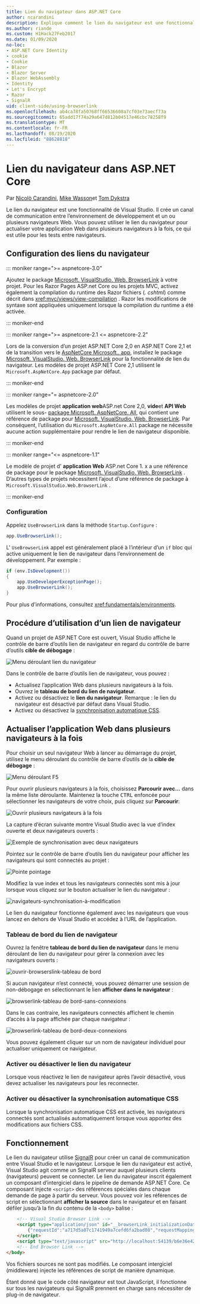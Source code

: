 ```yaml
---
title: Lien du navigateur dans ASP.NET Core
author: ncarandini
description: Explique comment le lien du navigateur est une fonctionnalité de Visual Studio qui lie l’environnement de développement à un ou plusieurs navigateurs Web.
ms.author: riande
ms.custom: H1Hack27Feb2017
ms.date: 01/09/2020
no-loc:
- ASP.NET Core Identity
- cookie
- Cookie
- Blazor
- Blazor Server
- Blazor WebAssembly
- Identity
- Let's Encrypt
- Razor
- SignalR
uid: client-side/using-browserlink
ms.openlocfilehash: ab4ca78fa50768ff66536608a7cf03e73aecf73a
ms.sourcegitcommit: 65add17f74a29a647d812b04517e46cbc78258f9
ms.translationtype: MT
ms.contentlocale: fr-FR
ms.lasthandoff: 08/19/2020
ms.locfileid: "88628818"
---
```

# <a name="browser-link-in-aspnet-core"></a>Lien du navigateur dans ASP.NET Core

Par [Nicolò Carandini](https://github.com/ncarandini), [Mike Wasson](https://github.com/MikeWasson)et [Tom Dykstra](https://github.com/tdykstra)

Le lien du navigateur est une fonctionnalité de Visual Studio. Il crée un canal de communication entre l’environnement de développement et un ou plusieurs navigateurs Web. Vous pouvez utiliser le lien du navigateur pour actualiser votre application Web dans plusieurs navigateurs à la fois, ce qui est utile pour les tests entre navigateurs.

## <a name="browser-link-setup"></a>Configuration des liens du navigateur

::: moniker range=">= aspnetcore-3.0"

Ajoutez le package [Microsoft. VisualStudio. Web. BrowserLink](https://www.nuget.org/packages/Microsoft.VisualStudio.Web.BrowserLink/) à votre projet. Pour les Razor Pages ASP.net Core ou les projets MVC, activez également la compilation du runtime des Razor fichiers (*. cshtml*) comme décrit dans <xref:mvc/views/view-compilation> . Razor les modifications de syntaxe sont appliquées uniquement lorsque la compilation du runtime a été activée.

::: moniker-end

::: moniker range=">= aspnetcore-2.1 <= aspnetcore-2.2"

Lors de la conversion d’un projet ASP.NET Core 2,0 en ASP.NET Core 2,1 et de la transition vers le [AspNetCore Microsoft.. app](xref:fundamentals/metapackage-app), installez le package [Microsoft. VisualStudio. Web. BrowserLink](https://www.nuget.org/packages/Microsoft.VisualStudio.Web.BrowserLink/) pour la fonctionnalité de lien du navigateur. Les modèles de projet ASP.NET Core 2,1 utilisent le `Microsoft.AspNetCore.App` package par défaut.

::: moniker-end

::: moniker range="= aspnetcore-2.0"

Les modèles de projet **application web**ASP.net Core 2,0, **vide**et **API Web** utilisent le sous- [package Microsoft. AspNetCore. All](xref:fundamentals/metapackage), qui contient une référence de package pour [Microsoft. VisualStudio. Web. BrowserLink](https://www.nuget.org/packages/Microsoft.VisualStudio.Web.BrowserLink/). Par conséquent, l’utilisation du `Microsoft.AspNetCore.All` package ne nécessite aucune action supplémentaire pour rendre le lien de navigateur disponible.

::: moniker-end

::: moniker range="<= aspnetcore-1.1"

Le modèle de projet d' **application Web** ASP.net Core 1. x a une référence de package pour le package [Microsoft. VisualStudio. Web. BrowserLink](https://www.nuget.org/packages/Microsoft.VisualStudio.Web.BrowserLink/) . D’autres types de projets nécessitent l’ajout d’une référence de package à `Microsoft.VisualStudio.Web.BrowserLink` .

::: moniker-end

### <a name="configuration"></a>Configuration

Appelez `UseBrowserLink` dans la méthode `Startup.Configure` :

```csharp
app.UseBrowserLink();
```

L' `UseBrowserLink` appel est généralement placé à l’intérieur d’un `if` bloc qui active uniquement le lien de navigateur dans l’environnement de développement. Par exemple :

```csharp
if (env.IsDevelopment())
{
    app.UseDeveloperExceptionPage();
    app.UseBrowserLink();
}
```

Pour plus d'informations, consultez <xref:fundamentals/environments>.

## <a name="how-to-use-browser-link"></a>Procédure d’utilisation d’un lien de navigateur

Quand un projet de ASP.NET Core est ouvert, Visual Studio affiche le contrôle de barre d’outils lien de navigateur en regard du contrôle de barre d’outils **cible de débogage** :

![Menu déroulant lien du navigateur](using-browserlink/_static/browserLink-dropdown-menu.png)

Dans le contrôle de barre d’outils lien de navigateur, vous pouvez :

* Actualisez l’application Web dans plusieurs navigateurs à la fois.
* Ouvrez le **tableau de bord du lien de navigateur**.
* Activez ou désactivez le **lien du navigateur**. Remarque : le lien du navigateur est désactivé par défaut dans Visual Studio.
* Activez ou désactivez la [synchronisation automatique CSS](#enable-or-disable-css-auto-sync).

## <a name="refresh-the-web-app-in-several-browsers-at-once"></a>Actualiser l’application Web dans plusieurs navigateurs à la fois

Pour choisir un seul navigateur Web à lancer au démarrage du projet, utilisez le menu déroulant du contrôle de barre d’outils de la **cible de débogage** :

![Menu déroulant F5](using-browserlink/_static/debug-target-dropdown-menu.png)

Pour ouvrir plusieurs navigateurs à la fois, choisissez **Parcourir avec...** dans la même liste déroulante. Maintenez la touche <kbd>CTRL</kbd> enfoncée pour sélectionner les navigateurs de votre choix, puis cliquez sur **Parcourir**:

![Ouvrir plusieurs navigateurs à la fois](using-browserlink/_static/open-many-browsers-at-once.png)

La capture d’écran suivante montre Visual Studio avec la vue d’index ouverte et deux navigateurs ouverts :

![Exemple de synchronisation avec deux navigateurs](using-browserlink/_static/sync-with-two-browsers-example.png)

Pointez sur le contrôle de barre d’outils lien du navigateur pour afficher les navigateurs qui sont connectés au projet :

![Pointe pointage](using-browserlink/_static/hoover-tip.png)

Modifiez la vue index et tous les navigateurs connectés sont mis à jour lorsque vous cliquez sur le bouton actualiser le lien du navigateur :

![navigateurs-synchronisation-à-modification](using-browserlink/_static/browsers-sync-to-changes.png)

Le lien du navigateur fonctionne également avec les navigateurs que vous lancez en dehors de Visual Studio et accédez à l’URL de l’application.

### <a name="the-browser-link-dashboard"></a>Tableau de bord du lien de navigateur

Ouvrez la fenêtre **tableau de bord du lien de navigateur** dans le menu déroulant de lien du navigateur pour gérer la connexion avec les navigateurs ouverts :

![ouvrir-browserslink-tableau de bord](using-browserlink/_static/open-browserlink-dashboard.png)

Si aucun navigateur n’est connecté, vous pouvez démarrer une session de non-débogage en sélectionnant le lien **afficher dans le navigateur** :

![browserlink-tableau de bord-sans-connexions](using-browserlink/_static/browserlink-dashboard-no-connections.png)

Dans le cas contraire, les navigateurs connectés affichent le chemin d’accès à la page affichée par chaque navigateur :

![browserlink-tableau de bord-deux-connexions](using-browserlink/_static/browserlink-dashboard-two-connections.png)

Vous pouvez également cliquer sur un nom de navigateur individuel pour actualiser uniquement ce navigateur.

### <a name="enable-or-disable-browser-link"></a>Activer ou désactiver le lien du navigateur

Lorsque vous réactivez le lien de navigateur après l’avoir désactivé, vous devez actualiser les navigateurs pour les reconnecter.

### <a name="enable-or-disable-css-auto-sync"></a>Activer ou désactiver la synchronisation automatique CSS

Lorsque la synchronisation automatique CSS est activée, les navigateurs connectés sont actualisés automatiquement lorsque vous apportez des modifications aux fichiers CSS.

## <a name="how-it-works"></a>Fonctionnement

Le lien du navigateur utilise [SignalR](xref:signalr/introduction) pour créer un canal de communication entre Visual Studio et le navigateur. Lorsque le lien du navigateur est activé, Visual Studio agit comme un SignalR serveur auquel plusieurs clients (navigateurs) peuvent se connecter. Le lien du navigateur inscrit également un composant d’intergiciel dans le pipeline de demande ASP.NET Core. Ce composant injecte `<script>` des références spéciales dans chaque demande de page à partir du serveur. Vous pouvez voir les références de script en sélectionnant **afficher la source** dans le navigateur et en faisant défiler jusqu’à la fin du contenu de la `<body>` balise :

```html
    <!-- Visual Studio Browser Link -->
    <script type="application/json" id="__browserLink_initializationData">
        {"requestId":"a717d5a07c1741949a7cefd6fa2bad08","requestMappingFromServer":false}
    </script>
    <script type="text/javascript" src="http://localhost:54139/b6e36e429d034f578ebccd6a79bf19bf/browserLink" async="async"></script>
    <!-- End Browser Link -->
</body>
```

Vos fichiers sources ne sont pas modifiés. Le composant intergiciel (middleware) injecte les références de script de manière dynamique.

Étant donné que le code côté navigateur est tout JavaScript, il fonctionne sur tous les navigateurs qui SignalR prennent en charge sans nécessiter de plug-in de navigateur.
